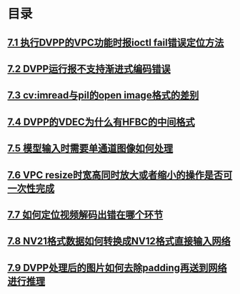# 目录
##  [7.1  执行DVPP的VPC功能时报ioctl fail错误定位方法](part7-1.md)
##  [7.2 DVPP运行报不支持渐进式编码错误](part7-2.md)
##  [7.3 cv:imread与pil的open image格式的差别](part7-3.md)
##  [7.4 DVPP的VDEC为什么有HFBC的中间格式](part7-4.md)
##  [7.5 模型输入时需要单通道图像如何处理](part7-5.md)
##  [7.6 VPC resize时宽高同时放大或者缩小的操作是否可一次性完成](part7-6.md)
##  [7.7 如何定位视频解码出错在哪个环节](part7-7.md)
##  [7.8 NV21格式数据如何转换成NV12格式直接输入网络](part7-8.md)
##  [7.9 DVPP处理后的图片如何去除padding再送到网络进行推理](part7-9.md)

